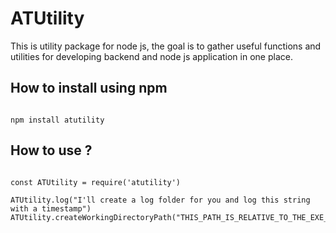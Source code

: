 <h1>ATUtility</h1>
This is utility package for node js, the goal is to gather useful functions and utilities for developing backend and node js application in one place.
<br>
<h2>How to install using npm</h2>

```

npm install atutility

```

<h2>How to use ?</h2>

```

const ATUtility = require('atutility')

ATUtility.log("I'll create a log folder for you and log this string with a timestamp")
ATUtility.createWorkingDirectoryPath("THIS_PATH_IS_RELATIVE_TO_THE_EXE_OR_NODEJS_APPLICATION_ROOT")

```
